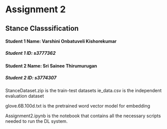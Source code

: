 # Assignment 2
## Stance Classsification
#### Student 1 Name: Varshini Onbatuveli Kishorekumar
##### Student 1 ID: s3777362
#### Student 2 Name: Sri Sainee Thirumurugan
##### Student 2 ID: s3774307

StanceDataset.zip is the train-test datasets
ie_data.csv is the independent evaluation dataset

glove.6B.100d.txt is the pretrained word vector model for embedding

Assignment2.ipynb is the notebook that contains all the necessary scripts needed to run the DL system. 
